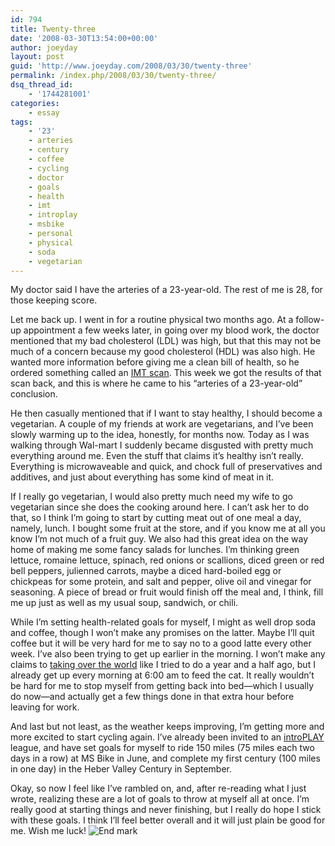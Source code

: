 ```yaml
---
id: 794
title: Twenty-three
date: '2008-03-30T13:54:00+00:00'
author: joeyday
layout: post
guid: 'http://www.joeyday.com/2008/03/30/twenty-three'
permalink: /index.php/2008/03/30/twenty-three/
dsq_thread_id:
    - '1744281001'
categories:
    - essay
tags:
    - '23'
    - arteries
    - century
    - coffee
    - cycling
    - doctor
    - goals
    - health
    - imt
    - introplay
    - msbike
    - personal
    - physical
    - soda
    - vegetarian
---
```


My doctor said I have the arteries of a 23-year-old. The rest of me is 28, for those keeping score.

Let me back up. I went in for a routine physical two months ago. At a follow-up appointment a few weeks later, in going over my blood work, the doctor mentioned that my bad cholesterol (LDL) was high, but that this may not be much of a concern because my good cholesterol (HDL) was also high. He wanted more information before giving me a clean bill of health, so he ordered something called an [IMT scan](http://en.wikipedia.org/wiki/Intima-media_thickness). This week we got the results of that scan back, and this is where he came to his “arteries of a 23-year-old” conclusion.

He then casually mentioned that if I want to stay healthy, I should become a vegetarian. A couple of my friends at work are vegetarians, and I’ve been slowly warming up to the idea, honestly, for months now. Today as I was walking through Wal-mart I suddenly became disgusted with pretty much everything around me. Even the stuff that claims it’s healthy isn’t really. Everything is microwaveable and quick, and chock full of preservatives and additives, and just about everything has some kind of meat in it.

If I really go vegetarian, I would also pretty much need my wife to go vegetarian since she does the cooking around here. I can’t ask her to do that, so I think I’m going to start by cutting meat out of one meal a day, namely, lunch. I bought some fruit at the store, and if you know me at all you know I’m not much of a fruit guy. We also had this great idea on the way home of making me some fancy salads for lunches. I’m thinking green lettuce, romaine lettuce, spinach, red onions or scallions, diced green or red bell peppers, julienned carrots, maybe a diced hard-boiled egg or chickpeas for some protein, and salt and pepper, olive oil and vinegar for seasoning. A piece of bread or fruit would finish off the meal and, I think, fill me up just as well as my usual soup, sandwich, or chili.

While I’m setting health-related goals for myself, I might as well drop soda and coffee, though I won’t make any promises on the latter. Maybe I’ll quit coffee but it will be very hard for me to say no to a good latte every other week. I’ve also been trying to get up earlier in the morning. I won’t make any claims to [taking over the world](/2006/08/14/my-plan-to-take-over-the-world) like I tried to do a year and a half ago, but I already get up every morning at 6:00 am to feed the cat. It really wouldn’t be hard for me to stop myself from getting back into bed—which I usually do now—and actually get a few things done in that extra hour before leaving for work.

And last but not least, as the weather keeps improving, I’m getting more and more excited to start cycling again. I’ve already been invited to an [introPLAY](http://www.introplay.com) league, and have set goals for myself to ride 150 miles (75 miles each two days in a row) at MS Bike in June, and complete my first century (100 miles in one day) in the Heber Valley Century in September.

Okay, so now I feel like I’ve rambled on, and, after re-reading what I just wrote, realizing these are a lot of goals to throw at myself all at once. I’m really good at starting things and never finishing, but I really do hope I stick with these goals. I think I’ll feel better overall and it will just plain be good for me. Wish me luck! ![End mark](http://joeyday.com/wp-content/uploads/2009/08/endmark.png "End mark")
